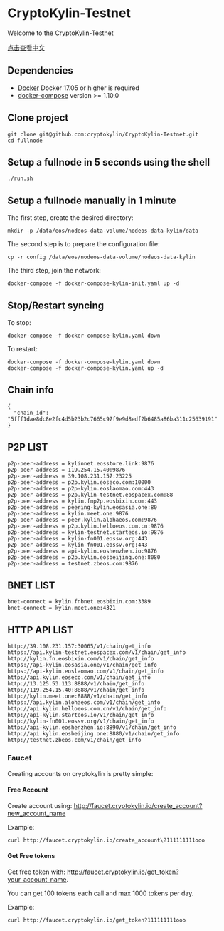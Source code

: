 # CryptoKylin-Testnet

Welcome to the CryptoKylin-Testnet

[点击查看中文](README_CN.md)

## Dependencies

- [Docker](https://docs.docker.com) Docker 17.05 or higher is required
- [docker-compose](https://docs.docker.com/compose/) version >= 1.10.0

## Clone project

```
git clone git@github.com:cryptokylin/CryptoKylin-Testnet.git
cd fullnode
```

## Setup a fullnode in 5 seconds using the shell

```
./run.sh
```

## Setup a fullnode manually in 1 minute

The first step, create the desired directory:

```
mkdir -p /data/eos/nodeos-data-volume/nodeos-data-kylin/data
```

The second step is to prepare the configuration file:

```
cp -r config /data/eos/nodeos-data-volume/nodeos-data-kylin
```

The third step, join the network:

```
docker-compose -f docker-compose-kylin-init.yaml up -d
```

## Stop/Restart syncing

To stop:

```
docker-compose -f docker-compose-kylin.yaml down
```

To restart:

```
docker-compose -f docker-compose-kylin.yaml down
docker-compose -f docker-compose-kylin.yaml up -d
```
## Chain info

```
{
  "chain_id": "5fff1dae8dc8e2fc4d5b23b2c7665c97f9e9d8edf2b6485a86ba311c25639191"
}
```

## P2P LIST

```
p2p-peer-address = kylinnet.eosstore.link:9876
p2p-peer-address = 119.254.15.40:9876
p2p-peer-address = 39.108.231.157:23225
p2p-peer-address = p2p.kylin.eoseco.com:10000
p2p-peer-address = p2p-kylin.eoslaomao.com:443
p2p-peer-address = p2p.kylin-testnet.eospacex.com:88
p2p-peer-address = kylin.fnp2p.eosbixin.com:443
p2p-peer-address = peering-kylin.eosasia.one:80
p2p-peer-address = kylin.meet.one:9876
p2p-peer-address = peer.kylin.alohaeos.com:9876
p2p-peer-address = p2p.kylin.helloeos.com.cn:9876
p2p-peer-address = kylin-testnet.starteos.io:9876
p2p-peer-address = kylin-fn001.eossv.org:443
p2p-peer-address = kylin-fn001.eossv.org:443
p2p-peer-address = api-kylin.eoshenzhen.io:9876
p2p-peer-address = p2p.kylin.eosbeijing.one:8080
p2p-peer-address = testnet.zbeos.com:9876
```

## BNET LIST

```
bnet-connect = kylin.fnbnet.eosbixin.com:3389
bnet-connect = kylin.meet.one:4321
```

## HTTP API LIST

```
http://39.108.231.157:30065/v1/chain/get_info
https://api.kylin-testnet.eospacex.com/v1/chain/get_info
http://kylin.fn.eosbixin.com/v1/chain/get_info
https://api-kylin.eosasia.one/v1/chain/get_info
https://api-kylin.eoslaomao.com/v1/chain/get_info
http://api.kylin.eoseco.com/v1/chain/get_info
http://13.125.53.113:8888/v1/chain/get_info
http://119.254.15.40:8888/v1/chain/get_info
http://kylin.meet.one:8888/v1/chain/get_info
https://api.kylin.alohaeos.com/v1/chain/get_info
http://api.kylin.helloeos.com.cn/v1/chain/get_info
http://api-kylin.starteos.io/v1/chain/get_info
http://kylin-fn001.eossv.org/v1/chain/get_info
http://api-kylin.eoshenzhen.io:8890/v1/chain/get_info
http://api.kylin.eosbeijing.one:8880/v1/chain/get_info
http://testnet.zbeos.com/v1/chain/get_info
```

### Faucet

Creating accounts on cryptokylin is pretty simple:

#### Free Account
Create account using: http://faucet.cryptokylin.io/create_account?new_account_name

Example:
```
curl http://faucet.cryptokylin.io/create_account\?111111111ooo
```

#### Get Free tokens
Get free token with: http://faucet.cryptokylin.io/get_token?your_account_name. 

You can get 100 tokens each call and max 1000 tokens per day.

Example:
``` 
curl http://faucet.cryptokylin.io/get_token?111111111ooo
```

